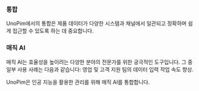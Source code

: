 ### 통합

UnoPim에서의 통합은 제품 데이터가 다양한 시스템과 채널에서 일관되고 정확하며 쉽게 접근할 수 있도록 하는 데 중요합니다. 

### 매직 AI

매직 AI는 효율성을 높이려는 다양한 분야의 전문가를 위한 궁극적인 도구입니다. 그 중 일부 사용 사례는 다음과 같습니다: 영업 및 고객 지원 팀의 데이터 입력 작업 속도 향상.

UnoPim은 인공 지능을 활용한 관리를 위해 매직 AI를 통합합니다.



